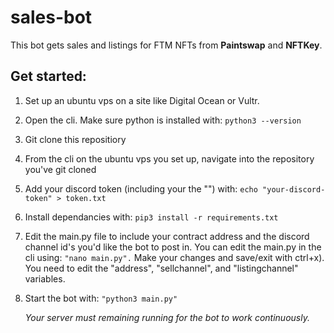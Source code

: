 # sales-bot

This bot gets sales and listings for FTM NFTs from **Paintswap** and **NFTKey**.

## Get started:

1. Set up an ubuntu vps on a site like Digital Ocean or Vultr.

2. Open the cli. Make sure python is installed with:
   `python3 --version`

3. Git clone this repositiory

4. From the cli on the ubuntu vps you set up, navigate into the repository you've git cloned

5. Add your discord token (including your the "")
   with:
   `echo "your-discord-token" > token.txt`

6. Install dependancies with:
   `pip3 install -r requirements.txt`

7. Edit the main.py file to include your contract address and the discord channel id's you'd like the bot to post in. You can edit the main.py in the cli using:
   `"nano main.py".`
   Make your changes and save/exit with ctrl+x). You need to edit the "address", "sellchannel", and "listingchannel" variables.

8. Start the bot with:
   `"python3 main.py"`

   _Your server must remaining running for the bot to work continuously._
